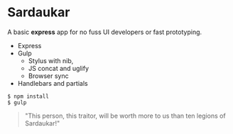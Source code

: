 # Sardaukar

A basic **express** app for no fuss UI developers or fast prototyping.

- Express
- Gulp
  - Stylus with nib,
  - JS concat and uglify
  - Browser sync
- Handlebars and partials

```
$ npm install
$ gulp
```

> "This person, this traitor, will be worth more to us than ten legions of Sardaukar!"
